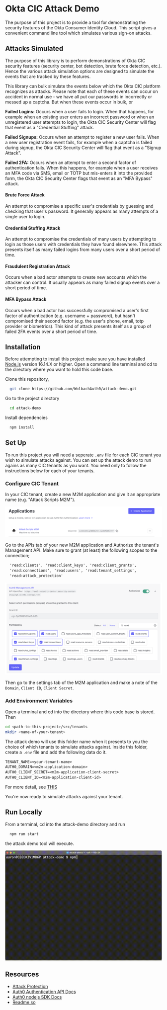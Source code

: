 
# Okta CIC Attack Demo

The purpose of this project is to provide a tool for demonstrating the security features of the Okta Consumer Identity Cloud. This script gives a convenient command line tool which simulates various sign-on attacks.

## Attacks Simulated

The purpose of this library is to perform demonstrations of Okta CIC security features (security center, bot detection, brute force detection, etc.). Hence the various attack simulation options are designed to simulate the events that are tracked by these features. 

This library can bulk simulate the events below which the Okta CIC platform recognizes as attacks. Please note that each of these events can occur on accident in normal use - we have all put our passwords in incorrectly or messed up a captcha. But when these events occur in bulk, or 

**Failed Logins:**
Occurs when a user fails to login. When that happens, for example when an existing user enters an incorrect password or when an unregistered user attempts to login, the Okta CIC Security Center will flag that event as a "Credential Stuffing" attack.

**Failed Signups:**
Occurs when an attempt to register a new user fails. When a new user registration event fails, for example when a captcha is failed during signup, the Okta CIC Security Center will flag that event as a "Signup Attack".

**Failed 2FA:**
Occurs when an attempt to enter a second factor of authentication fails. When this happens, for example when a user receives an MFA code via SMS, email or TOTP but mis-enters it into the provided form, the Okta CIC Security Center flags that event as an "MFA Bypass" attack.

#### Brute Force Attack

An attempt to compromise a specific user's credentials by guessing and checking that user's password. It generally appears as many attempts of a single user to login.  

#### Credential Stuffing Attack

An attempt to compromise the credentials of many users by attempting to login as those users with credentials they have found elsewhere. This attack presents itself as many failed logins from many users over a short period of time.

#### Fraudulent Registration Attack

Occurs when a bad actor attempts to create new accounts which the attacker can control. It usually appears as many failed signup events over a short period of time.

#### MFA Bypass Attack

Occurs when a bad actor has successfully compromised a user's first factor of authentication (e.g. username + password), but hasn't compromised their second factor (e.g. the user's phone, email, totp provider or biometrics). This kind of attack presents itself as a group of failed 2FA events over a short period of time.

## Installation

Before attempting to install this project make sure you have installed
[Node.js](https://nodejs.org/) version 16.14.X or higher. Open a command
line terminal and cd to the directory where you want to hold this code base.

Clone this repository, 
```bash
  git clone https://github.com/WolbachAuth0/attack-demo.git
```

Go to the project directory

```bash
  cd attack-demo
```

Install dependencies

```bash
  npm install
```

## Set Up

To run this project you will need a seperate `.env` file for each CIC
tenant you wish to simulate attacks against. You can set up the attack
demo to run agains as many CIC tenants as you want. You need only to 
follow the instructions below for each of your tenants.

### Configure CIC Tenant

In your CIC tenant, create a new M2M application and give it an 
appropriate name (e.g. "Attack Scripts M2M").

![Attack Demo Scripts M2M](https://github.com/WolbachAuth0/attack-demo/blob/main/public/M2M-app.png?raw=true)

Go to the APIs tab of your new M2M application and Authorize the 
tenant's Management API. Make sure to grant (at least) the following
scopes to the connection;

```txt
  'read:clients', 'read:client_keys', 'read:client_grants', 
  'read:connections', 'read:users', 'read:tenant_settings',
  'read:attack_protection'
```

![Scopes](https://github.com/WolbachAuth0/attack-demo/blob/main/public/scopes.png?raw=true)

Then go to the settings tab of the M2M application and make a note of
the `Domain`, `Client ID`, `Client Secret`.

### Add Environment Variables

Open a terminal and cd into the directory where this code base is 
stored. Then 

```bash
cd <path-to-this-project>/src/tenants
mkdir <name-of-your-tenant>
```

The attack demo will use this folder name when it presents to you the 
choice of which tenants to simulate attacks against. Inside this 
folder, create a `.env` file and add the following data do it.

```txt
TENANT_NAME=<your-tenant-name>
AUTH0_DOMAIN=<m2m-application-domain>
AUTH0_CLIENT_SECRET=<m2m-application-client-secret>
AUTH0_CLIENT_ID=<m2m-application-client-id>
```

For more detail, see [THIS](https://github.com/WolbachAuth0/attack-demo/tree/main/src/tenants)

You're now ready to simulate attacks against your tenant.

## Run Locally

From a terminal, cd into the attack-demo directory and run

```bash
  npm run start
```

the attack demo tool will execute.

![Demo](https://github.com/WolbachAuth0/attack-demo/blob/main/public/Attack-Demo.gif?raw=true)

## Resources

 - [Attack Protection](https://auth0.com/docs/secure/attack-protection)
 - [Auth0 Authentication API Docs](https://auth0.com/docs/api/authentication)
 - [Auth0 nodejs SDK Docs](https://auth0.github.io/node-auth0/index.html)
 - [Readme.so](https://readme.so)
 


